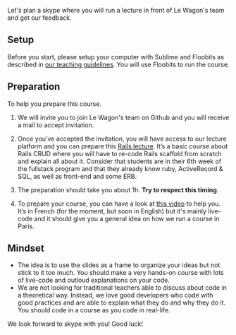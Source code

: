 Let's plan a skype where you will run a lecture in front of Le Wagon's team and get our feedback.

## Setup

Before you start, please setup your computer with Sublime and Floobits as described in [our teaching guidelines](https://github.com/lewagon/teaching). You will use Floobits to run the course.

## Preparation

To help you prepare this course.

1. We will invite you to join Le Wagon's team on Github and you will receive a mail to accept invitation.

1. Once you’ve accepted the invitation, you will have access to our lecture platform and you can prepare this [Rails lecture](http://karr.lewagon.org/lectures/rails/02-rails-crud/#/). It’s a basic course about Rails CRUD where you will have to re-code Rails scaffold from scratch and explain all about it. Consider that students are in their 6th week of the fullstack program and that they already know ruby, ActiveRecord & SQL, as well as front-end and some ERB.

1. The preparation should take you about 1h. **Try to respect this timing**.

1. To prepare your course, you can have a look at [this video](https://vimeo.com/136631624) to help you. It’s in French (for the moment, but soon in English) but it's mainly live-code and it should give you a general idea on how we run a course in Paris.

## Mindset

- The idea is to use the slides as a frame to organize your ideas but not stick to it too much. You should make a very hands-on course with lots of live-code and outloud explanations on your code.
- We are not looking for traditional teachers able to discuss about code in a theoretical way. Instead, we love good developers who code with good practices and are able to explain what they do and why they do it. You should code in a course as you code in real-life.

We look forward to skype with you! Good luck!
